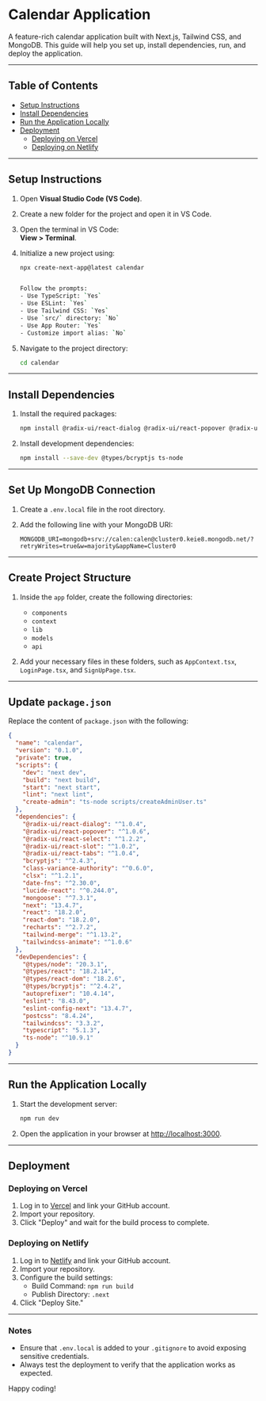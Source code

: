 # Calendar Application

A feature-rich calendar application built with Next.js, Tailwind CSS, and MongoDB. This guide will help you set up, install dependencies, run, and deploy the application.

---

## Table of Contents

- [Setup Instructions](#setup-instructions)
- [Install Dependencies](#install-dependencies)
- [Run the Application Locally](#run-the-application-locally)
- [Deployment](#deployment)
  - [Deploying on Vercel](#deploying-on-vercel)
  - [Deploying on Netlify](#deploying-on-netlify)

---

## Setup Instructions

1. Open **Visual Studio Code (VS Code)**.
2. Create a new folder for the project and open it in VS Code.
3. Open the terminal in VS Code:  
   **View > Terminal**.

4. Initialize a new project using:

   ```bash
   npx create-next-app@latest calendar


   Follow the prompts:
   - Use TypeScript: `Yes`
   - Use ESLint: `Yes`
   - Use Tailwind CSS: `Yes`
   - Use `src/` directory: `No`
   - Use App Router: `Yes`
   - Customize import alias: `No`

5. Navigate to the project directory:

   ```bash
   cd calendar
   ```

---

## Install Dependencies

1. Install the required packages:

   ```bash
   npm install @radix-ui/react-dialog @radix-ui/react-popover @radix-ui/react-select @radix-ui/react-slot @radix-ui/react-tabs class-variance-authority clsx date-fns lucide-react mongoose recharts tailwind-merge tailwindcss-animate bcryptjs
   ```

2. Install development dependencies:

   ```bash
   npm install --save-dev @types/bcryptjs ts-node
   ```

---

## Set Up MongoDB Connection

1. Create a `.env.local` file in the root directory.
2. Add the following line with your MongoDB URI:

   ```env
   MONGODB_URI=mongodb+srv://calen:calen@cluster0.keie8.mongodb.net/?retryWrites=true&w=majority&appName=Cluster0
   ```

---

## Create Project Structure

1. Inside the `app` folder, create the following directories:
   - `components`
   - `context`
   - `lib`
   - `models`
   - `api`

2. Add your necessary files in these folders, such as `AppContext.tsx`, `LoginPage.tsx`, and `SignUpPage.tsx`.

---

## Update `package.json`

Replace the content of `package.json` with the following:

```json
{
  "name": "calendar",
  "version": "0.1.0",
  "private": true,
  "scripts": {
    "dev": "next dev",
    "build": "next build",
    "start": "next start",
    "lint": "next lint",
    "create-admin": "ts-node scripts/createAdminUser.ts"
  },
  "dependencies": {
    "@radix-ui/react-dialog": "^1.0.4",
    "@radix-ui/react-popover": "^1.0.6",
    "@radix-ui/react-select": "^1.2.2",
    "@radix-ui/react-slot": "^1.0.2",
    "@radix-ui/react-tabs": "^1.0.4",
    "bcryptjs": "^2.4.3",
    "class-variance-authority": "^0.6.0",
    "clsx": "^1.2.1",
    "date-fns": "^2.30.0",
    "lucide-react": "^0.244.0",
    "mongoose": "^7.3.1",
    "next": "13.4.7",
    "react": "18.2.0",
    "react-dom": "18.2.0",
    "recharts": "^2.7.2",
    "tailwind-merge": "^1.13.2",
    "tailwindcss-animate": "^1.0.6"
  },
  "devDependencies": {
    "@types/node": "20.3.1",
    "@types/react": "18.2.14",
    "@types/react-dom": "18.2.6",
    "@types/bcryptjs": "^2.4.2",
    "autoprefixer": "10.4.14",
    "eslint": "8.43.0",
    "eslint-config-next": "13.4.7",
    "postcss": "8.4.24",
    "tailwindcss": "3.3.2",
    "typescript": "5.1.3",
    "ts-node": "^10.9.1"
  }
}
```

---

## Run the Application Locally

1. Start the development server:

   ```bash
   npm run dev
   ```

2. Open the application in your browser at [http://localhost:3000](http://localhost:3000).

---

## Deployment

### Deploying on Vercel

1. Log in to [Vercel](https://vercel.com/) and link your GitHub account.
2. Import your repository.
3. Click "Deploy" and wait for the build process to complete.

### Deploying on Netlify

1. Log in to [Netlify](https://www.netlify.com/) and link your GitHub account.
2. Import your repository.
3. Configure the build settings:
   - Build Command: `npm run build`
   - Publish Directory: `.next`
4. Click "Deploy Site."

---

### Notes

- Ensure that `.env.local` is added to your `.gitignore` to avoid exposing sensitive credentials.
- Always test the deployment to verify that the application works as expected.

Happy coding!
```